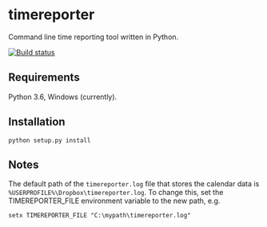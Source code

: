 # timereporter
Command line time reporting tool written in Python.

[![Build status](https://ci.appveyor.com/api/projects/status/2qfkospugig8y9m6?svg=true)](https://ci.appveyor.com/project/Godsmith/timereporter)


## Requirements

Python 3.6, Windows (currently).

## Installation

```
python setup.py install
```

## Notes

The default path of the `timereporter.log` file that stores the calendar data
is `%USERPROFILE%\Dropbox\timereporter.log`. To change this, set the
TIMEREPORTER_FILE environment variable to the new path, e.g.

```
setx TIMEREPORTER_FILE "C:\mypath\timereporter.log"
```

